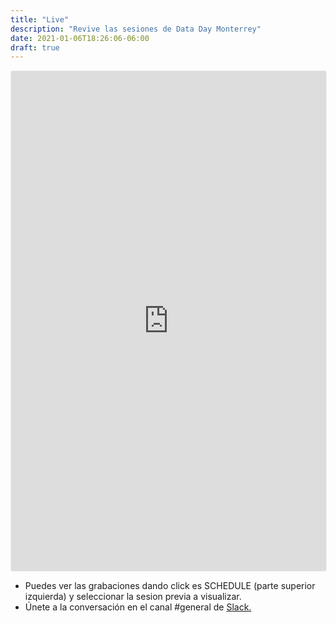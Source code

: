 ```yaml
---
title: "Live"
description: "Revive las sesiones de Data Day Monterrey"
date: 2021-01-06T18:26:06-06:00
draft: true
---
```


<iframe width="100%" height="800" frameborder="0" marginheight="0" marginwidth="0" allowtransparency="true" src="https://www.crowdcast.io/e/ddmty2022-online?navlinks=false&embed=true" style="border: 1px solid #EEE;border-radius:3px" allowfullscreen="true" webkitallowfullscreen="true" mozallowfullscreen="true" allow="microphone; camera;"></iframe>

<div class="container">
<ul>
  <li>Puedes ver las grabaciones dando click es SCHEDULE (parte superior izquierda) y seleccionar la sesion previa a visualizar.</li>
  <li>Únete a la conversación en el canal #general de <a href="https://sg1.run/datadays-22" target="_blank">Slack.</a</li>
</ul>